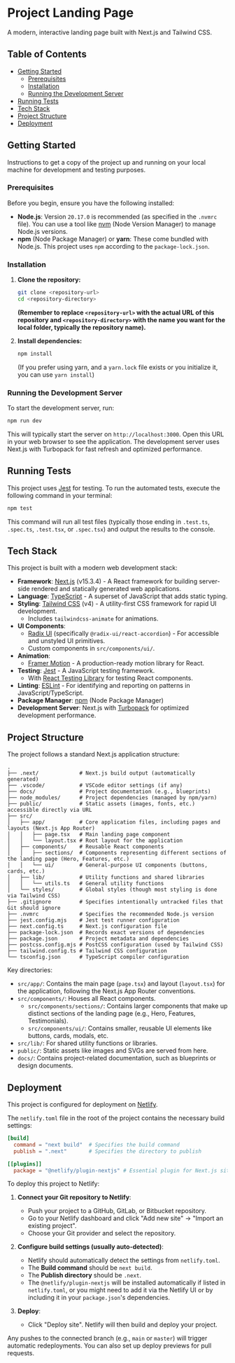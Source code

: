 # Project Landing Page

A modern, interactive landing page built with Next.js and Tailwind CSS.

## Table of Contents

- [Getting Started](#getting-started)
  - [Prerequisites](#prerequisites)
  - [Installation](#installation)
  - [Running the Development Server](#running-the-development-server)
- [Running Tests](#running-tests)
- [Tech Stack](#tech-stack)
- [Project Structure](#project-structure)
- [Deployment](#deployment)

## Getting Started

Instructions to get a copy of the project up and running on your local machine for development and testing purposes.

### Prerequisites

Before you begin, ensure you have the following installed:

*   **Node.js**: Version `20.17.0` is recommended (as specified in the `.nvmrc` file). You can use a tool like [nvm](https://github.com/nvm-sh/nvm) (Node Version Manager) to manage Node.js versions.
*   **npm** (Node Package Manager) or **yarn**: These come bundled with Node.js. This project uses `npm` according to the `package-lock.json`.

### Installation

1.  **Clone the repository:**
    ```bash
    git clone <repository-url>
    cd <repository-directory>
    ```
    **(Remember to replace `<repository-url>` with the actual URL of this repository and `<repository-directory>` with the name you want for the local folder, typically the repository name).**

2.  **Install dependencies:**
    ```bash
    npm install
    ```
    (If you prefer using yarn, and a `yarn.lock` file exists or you initialize it, you can use `yarn install`)

### Running the Development Server

To start the development server, run:

```bash
npm run dev
```

This will typically start the server on `http://localhost:3000`. Open this URL in your web browser to see the application.
The development server uses Next.js with Turbopack for fast refresh and optimized performance.

## Running Tests

This project uses [Jest](https://jestjs.io/) for testing. To run the automated tests, execute the following command in your terminal:

```bash
npm test
```

This command will run all test files (typically those ending in `.test.ts`, `.spec.ts`, `.test.tsx`, or `.spec.tsx`) and output the results to the console.

## Tech Stack

This project is built with a modern web development stack:

*   **Framework**: [Next.js](https://nextjs.org/) (v15.3.4) - A React framework for building server-side rendered and statically generated web applications.
*   **Language**: [TypeScript](https://www.typescriptlang.org/) - A superset of JavaScript that adds static typing.
*   **Styling**: [Tailwind CSS](https://tailwindcss.com/) (v4) - A utility-first CSS framework for rapid UI development.
    *   Includes `tailwindcss-animate` for animations.
*   **UI Components**:
    *   [Radix UI](https://www.radix-ui.com/) (specifically `@radix-ui/react-accordion`) - For accessible and unstyled UI primitives.
    *   Custom components in `src/components/ui/`.
*   **Animation**:
    *   [Framer Motion](https://www.framer.com/motion/) - A production-ready motion library for React.
*   **Testing**: [Jest](https://jestjs.io/) - A JavaScript testing framework.
    *   With [React Testing Library](https://testing-library.com/docs/react-testing-library/intro/) for testing React components.
*   **Linting**: [ESLint](https://eslint.org/) - For identifying and reporting on patterns in JavaScript/TypeScript.
*   **Package Manager**: [npm](https://www.npmjs.com/) (Node Package Manager)
*   **Development Server**: Next.js with [Turbopack](https://turbo.build/pack) for optimized development performance.

## Project Structure

The project follows a standard Next.js application structure:

```
.
├── .next/             # Next.js build output (automatically generated)
├── .vscode/           # VSCode editor settings (if any)
├── docs/              # Project documentation (e.g., blueprints)
├── node_modules/      # Project dependencies (managed by npm/yarn)
├── public/            # Static assets (images, fonts, etc.) accessible directly via URL
├── src/
│   ├── app/           # Core application files, including pages and layouts (Next.js App Router)
│   │   ├── page.tsx   # Main landing page component
│   │   └── layout.tsx # Root layout for the application
│   ├── components/    # Reusable React components
│   │   ├── sections/  # Components representing different sections of the landing page (Hero, Features, etc.)
│   │   └── ui/        # General-purpose UI components (buttons, cards, etc.)
│   ├── lib/           # Utility functions and shared libraries
│   │   └── utils.ts   # General utility functions
│   └── styles/        # Global styles (though most styling is done via Tailwind CSS)
├── .gitignore         # Specifies intentionally untracked files that Git should ignore
├── .nvmrc             # Specifies the recommended Node.js version
├── jest.config.mjs    # Jest test runner configuration
├── next.config.ts     # Next.js configuration file
├── package-lock.json  # Records exact versions of dependencies
├── package.json       # Project metadata and dependencies
├── postcss.config.mjs # PostCSS configuration (used by Tailwind CSS)
├── tailwind.config.ts # Tailwind CSS configuration
└── tsconfig.json      # TypeScript compiler configuration
```

Key directories:

*   `src/app/`: Contains the main page (`page.tsx`) and layout (`layout.tsx`) for the application, following the Next.js App Router conventions.
*   `src/components/`: Houses all React components.
    *   `src/components/sections/`: Contains larger components that make up distinct sections of the landing page (e.g., Hero, Features, Testimonials).
    *   `src/components/ui/`: Contains smaller, reusable UI elements like buttons, cards, modals, etc.
*   `src/lib/`: For shared utility functions or libraries.
*   `public/`: Static assets like images and SVGs are served from here.
*   `docs/`: Contains project-related documentation, such as blueprints or design documents.

## Deployment

This project is configured for deployment on [Netlify](https://www.netlify.com/).

The `netlify.toml` file in the root of the project contains the necessary build settings:
```toml
[build]
  command = "next build"  # Specifies the build command
  publish = ".next"       # Specifies the directory to publish

[[plugins]]
  package = "@netlify/plugin-nextjs" # Essential plugin for Next.js sites on Netlify
```

To deploy this project to Netlify:

1.  **Connect your Git repository to Netlify**:
    *   Push your project to a GitHub, GitLab, or Bitbucket repository.
    *   Go to your Netlify dashboard and click "Add new site" -> "Import an existing project".
    *   Choose your Git provider and select the repository.

2.  **Configure build settings (usually auto-detected)**:
    *   Netlify should automatically detect the settings from `netlify.toml`.
    *   The **Build command** should be `next build`.
    *   The **Publish directory** should be `.next`.
    *   The `@netlify/plugin-nextjs` will be installed automatically if listed in `netlify.toml`, or you might need to add it via the Netlify UI or by including it in your `package.json`'s dependencies.

3.  **Deploy**:
    *   Click "Deploy site". Netlify will then build and deploy your project.

Any pushes to the connected branch (e.g., `main` or `master`) will trigger automatic redeployments. You can also set up deploy previews for pull requests.
